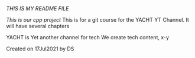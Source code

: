 *THIS IS MY README FILE*

_This is our cpp project_
This is for a git course for the YACHT YT Channel. It will have several chapters

YACHT is Yet another channel for tech
We create tech content, x-y

Created on 17Jul2021 by DS